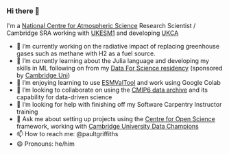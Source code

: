 ### Hi there 👋

I'm a [National Centre for Atmospheric Science](https://www.ncas.ac.uk) Research Scientist / Cambridge SRA working with [UKESM1](https://ukesm.ac.uk) and developing [UKCA](https://www.ukca.ac.uk)

- 🔭 I’m currently working on the radiative impact of replacing greenhouse gases such as methane with H2 as a fuel source.
- 🌱 I’m currently learning about the Julia language and developing my skills in ML following on from my [Data For Science residency](https://github.com/paultgriffiths/schmidt-residency) (sponsored by  [Cambridge Uni](https://www.cst.cam.ac.uk/news/schmidt-data-science-residency-programme))
- 🎉 I’m enjoying learning to use [ESMValTool](https://esmvaltool.org) and work using Google Colab
- 👯 I’m looking to collaborate on using the [CMIP6 data archive](https://esgf-node.llnl.gov/projects/cmip6/) and its capability for data-driven science
- 🤔 I’m looking for help with finishing off my Software Carpentry Instructor training
- 💬 Ask me about setting up projects using the [Centre for Open Science](https://www.cos.io/products/osf) framework, working with [Cambridge University Data Champions](https://www.data.cam.ac.uk/intro-data-champions)
- 📫 How to reach me: @paultgriffiths
- 😄 Pronouns: he/him

<!--
**paultgriffiths/paultgriffiths** is a ✨ _special_ ✨ repository because its `README.md` (this file) appears on your GitHub profile.  Here are some ideas to get you started:- ⚡ Fun fact: 
-->
